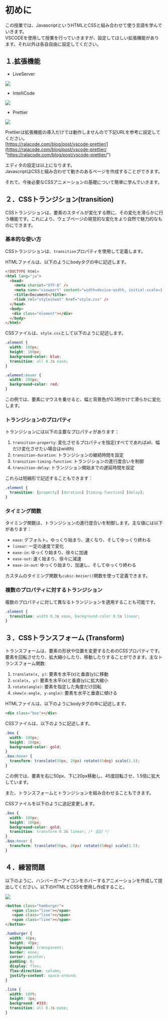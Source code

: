 # 初めに

この授業では、JavascriptというHTMLとCSSと組み合わせて使う言語を学んでいきます。  
VSCODEを使用して授業を行っていきますが、設定してほしい拡張機能があります。それ以外は各自自由に設定してください。  
  

## １.拡張機能

  

- LiveServer

  

![](http://localhost:9425/images/aa30f833-dd85-4084-98bc-7e856d17508d.png)  

  

- IntelliCode  
  

![](http://localhost:9425/images/c258936d-7254-446e-a8bf-c83cf3e918a1.png)  

  

- Prettier

  

![](http://localhost:9425/images/558d6a60-1ab4-42a5-9884-729c2fc25042.png)  

Prettierは拡張機能の導入だけでは動作しませんので下記URLを参考に設定してください。  
[https://ralacode.com/blog/post/vscode-prettier/](https://ralacode.com/blog/post/vscode-prettier/ "https://ralacode.com/blog/post/vscode-prettier/")  

  

エディタの設定は以上になります。  
JavascriptはCSSと組み合わせて動きのあるページを作成することができます。

それで、今後必要なCSSアニメーションの基礎について簡単に学んでいきます。

  

## ２．CSSトランジション(transition)

CSSトランジションは、要素のスタイルが変化する際に、その変化を滑らかに行う機能です。これにより、ウェブページの視覚的な変化をより自然で魅力的なものにできます。

  

### 基本的な使い方

CSSトランジションは、`transition`プロパティを使用して定義します。

  

HTMLファイルは、以下のようにbodyタグの中に記述します。

``` html
<!DOCTYPE html>
<html lang="ja">
  <head>
    <meta charset="UTF-8" />
    <meta name="viewport" content="width=device-width, initial-scale=1.0" />
    <title>Document</title>
    <link rel="stylesheet" href="style.css" />
  </head>
  <body> 
   <div class="element"></div>
  </body>
</html>
```

  

CSSファイルは、`style.css`として以下のように記述します。

``` css
.element {
  width: 100px;
  height: 100px;
  background-color: blue;
  transition: all 0.3s ease;
}

.element:hover {
  width: 200px;
  background-color: red;
}
```

この例では、要素にマウスを乗せると、幅と背景色が0.3秒かけて滑らかに変化します。

  

### トランジションのプロパティ

トランジションには以下の主要なプロパティがあります：

1. `transition-property`: 変化させるプロパティを指定(すべてであればall、幅だけ変化させたい場合はwidth)
2. `transition-duration`: トランジションの継続時間を設定
3. `transition-timing-function`: トランジションの進行度合いを制御
4. `transition-delay`: トランジション開始までの遅延時間を設定

これらは短縮形で記述することもできます：

  

``` css
.element {
  transition: [property] [duration] [timing-function] [delay];
}
```

  

### タイミング関数

タイミング関数は、トランジションの進行度合いを制御します。主な値には以下があります：

- `ease`: デフォルト。ゆっくり始まり、速くなり、そしてゆっくり終わる
- `linear`: 一定の速度で変化
- `ease-in`: ゆっくり始まり、徐々に加速
- `ease-out`: 速く始まり、徐々に減速
- `ease-in-out`: ゆっくり始まり、加速し、そしてゆっくり終わる

カスタムのタイミング関数も`cubic-bezier()`関数を使って定義できます。

  

### 複数のプロパティに対するトランジション

複数のプロパティに対して異なるトランジションを適用することも可能です。

  

``` css
.element {
  transition: width 0.3s ease, background-color 0.5s linear;
}
```

  

  

## ３．CSSトランスフォーム (Transform)

トランスフォームは、要素の形状や位置を変更するためのCSSプロパティです。要素を回転させたり、拡大縮小したり、移動したりすることができます。主なトランスフォーム関数:

1. `translate(x, y)`: 要素を水平(x)と垂直(y)に移動
2. `scale(x, y)`: 要素を水平(x)と垂直(y)に拡大縮小
3. `rotate(angle)`: 要素を指定した角度だけ回転
4. `skew(x-angle, y-angle)`: 要素を水平と垂直に傾ける

  

HTMLファイルは、以下のようにbodyタグの中に記述します。

``` html
<div class="box"></div>
```

  

CSSファイルは、以下のように記述します。

``` css
.box {
  width: 100px;
  height: 100px;
  background-color: gold;
}
.box:hover {
  transform: translate(50px, 20px) rotate(45deg) scale(1.5);
}
```

この例では、要素を右に50px、下に20px移動し、45度回転させ、1.5倍に拡大しています。  
  
また、トランスフォームとトランジションを組み合わせることもできます。

CSSファイルを以下のように追記変更します。

  

``` css
.box {
  width: 100px;
  height: 100px;
  background-color: gold;
  transition: transform 0.3s linear; /* 追記 */
}
.box:hover {
  transform: translate(50px, 20px) rotate(45deg) scale(1.5);
}
```

  

  

## ４．練習問題

  

以下のように、ハンバーガーアイコンをホバーするアニメーションを作成して提出してください。以下のHTMLとCSSを使用し作成すること。

  

![](http://localhost:9425/images/2815575f-3a8c-4799-86c2-444507382ec3.gif)  

  

``` html
<button class="hamburger">
   <span class="line"></span>
   <span class="line"></span>
   <span class="line"></span>
</button>
```

  

``` css
.hamburger {
  width: 40px;
  height: 40px;
  background: transparent;
  border: none;
  cursor: pointer;
  padding: 0;
  display: flex;
  flex-direction: column;
  justify-content: space-around;
}

.line {
  width: 100%;
  height: 3px;
  background: #333;
  transition: all 0.3s ease;
}
```
